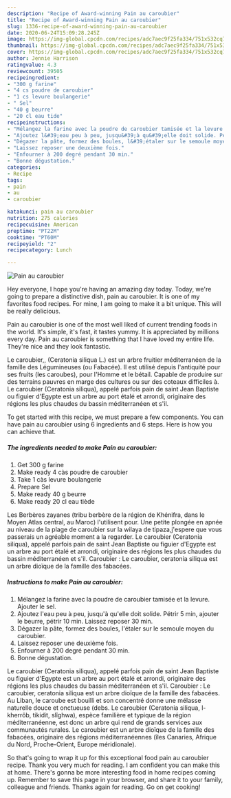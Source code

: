 ```yaml
---
description: "Recipe of Award-winning Pain au caroubier"
title: "Recipe of Award-winning Pain au caroubier"
slug: 1336-recipe-of-award-winning-pain-au-caroubier
date: 2020-06-24T15:09:28.245Z
image: https://img-global.cpcdn.com/recipes/adc7aec9f25fa334/751x532cq70/pain-au-caroubier-photo-principale-de-la-recette.jpg
thumbnail: https://img-global.cpcdn.com/recipes/adc7aec9f25fa334/751x532cq70/pain-au-caroubier-photo-principale-de-la-recette.jpg
cover: https://img-global.cpcdn.com/recipes/adc7aec9f25fa334/751x532cq70/pain-au-caroubier-photo-principale-de-la-recette.jpg
author: Jennie Harrison
ratingvalue: 4.3
reviewcount: 39505
recipeingredient:
- "300 g farine"
- "4 cs poudre de caroubier"
- "1 cs levure boulangerie"
- " Sel"
- "40 g beurre"
- "20 cl eau tide"
recipeinstructions:
- "Mélangez la farine avec la poudre de caroubier tamisée et la levure. Ajouter le sel."
- "Ajoutez l&#39;eau peu à peu, jusqu&#39;à qu&#39;elle doit solide. Pétrir 5 min, ajouter le beurre, pétrir 10 min. Laissez reposer 30 min."
- "Dégazer la pâte, formez des boules, l&#39;étaler sur le semoule moyen du caroubier."
- "Laissez reposer une deuxième fois."
- "Enfourner à 200 degré pendant 30 min."
- "Bonne dégustation."
categories:
- Recipe
tags:
- pain
- au
- caroubier

katakunci: pain au caroubier 
nutrition: 275 calories
recipecuisine: American
preptime: "PT22M"
cooktime: "PT60M"
recipeyield: "2"
recipecategory: Lunch

---
```



![Pain au caroubier](https://img-global.cpcdn.com/recipes/adc7aec9f25fa334/751x532cq70/pain-au-caroubier-photo-principale-de-la-recette.jpg)

Hey everyone, I hope you're having an amazing day today. Today, we're going to prepare a distinctive dish, pain au caroubier. It is one of my favorites food recipes. For mine, I am going to make it a bit unique. This will be really delicious.

Pain au caroubier is one of the most well liked of current trending foods in the world. It's simple, it's fast, it tastes yummy. It is appreciated by millions every day. Pain au caroubier is something that I have loved my entire life. They're nice and they look fantastic.

Le caroubier,, (Ceratonia siliqua L.) est un arbre fruitier méditerranéen de la famille des Légumineuses (ou Fabacée). Il est utilisé depuis l&#39;antiquité pour ses fruits (les caroubes), pour l&#39;Homme et le bétail. Capable de produire sur des terrains pauvres en marge des cultures ou sur des coteaux difficiles à. Le caroubier (Ceratonia siliqua), appelé parfois pain de saint Jean Baptiste ou figuier d&#39;Egypte est un arbre au port étalé et arrondi, originaire des régions les plus chaudes du bassin méditerranéen et s&#39;il.


To get started with this recipe, we must prepare a few components. You can have pain au caroubier using 6 ingredients and 6 steps. Here is how you can achieve that.

<!--inarticleads1-->

##### The ingredients needed to make Pain au caroubier:

1. Get 300 g farine
1. Make ready 4 càs poudre de caroubier
1. Take 1 càs levure boulangerie
1. Prepare  Sel
1. Make ready 40 g beurre
1. Make ready 20 cl eau tiède


Les Berbères zayanes (tribu berbère de la région de Khénifra, dans le Moyen Atlas central, au Maroc) l&#39;utilisent pour. Une petite plongée en apnée au niveau de la plage de caroubier sur la wilaya de tipaza,j&#39;espere que vous passerais un agréable moment a la regarder. Le caroubier (Ceratonia siliqua), appelé parfois pain de saint Jean Baptiste ou figuier d&#39;Egypte est un arbre au port étalé et arrondi, originaire des régions les plus chaudes du bassin méditerranéen et s&#39;il. Caroubier : Le caroubier, ceratonia siliqua est un arbre dioïque de la famille des fabacées. 

<!--inarticleads2-->

##### Instructions to make Pain au caroubier:

1. Mélangez la farine avec la poudre de caroubier tamisée et la levure. Ajouter le sel.
1. Ajoutez l&#39;eau peu à peu, jusqu&#39;à qu&#39;elle doit solide. Pétrir 5 min, ajouter le beurre, pétrir 10 min. Laissez reposer 30 min.
1. Dégazer la pâte, formez des boules, l&#39;étaler sur le semoule moyen du caroubier.
1. Laissez reposer une deuxième fois.
1. Enfourner à 200 degré pendant 30 min.
1. Bonne dégustation.


Le caroubier (Ceratonia siliqua), appelé parfois pain de saint Jean Baptiste ou figuier d&#39;Egypte est un arbre au port étalé et arrondi, originaire des régions les plus chaudes du bassin méditerranéen et s&#39;il. Caroubier : Le caroubier, ceratonia siliqua est un arbre dioïque de la famille des fabacées. Au Liban, le caroube est bouilli et son concentré donne une mélasse naturelle douce et onctueuse (debs. Le caroubier (Ceratonia siliqua, l-kherrôb, tikidit, slîghwa), espèce familière et typique de la région méditerranéenne, est donc un arbre qui rend de grands services aux communautés rurales. Le caroubier est un arbre dioïque de la famille des fabacées, originaire des régions méditerranéennes (îles Canaries, Afrique du Nord, Proche-Orient, Europe méridionale). 

So that's going to wrap it up for this exceptional food pain au caroubier recipe. Thank you very much for reading. I am confident you can make this at home. There's gonna be more interesting food in home recipes coming up. Remember to save this page in your browser, and share it to your family, colleague and friends. Thanks again for reading. Go on get cooking!

